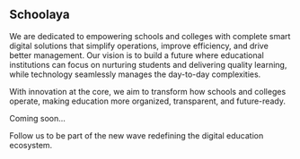 ## Schoolaya

We are dedicated to empowering schools and colleges with complete smart digital solutions that simplify operations, improve efficiency, and drive better management. Our vision is to build a future where educational institutions can focus on nurturing students and delivering quality learning, while technology seamlessly manages the day-to-day complexities.

With innovation at the core, we aim to transform how schools and colleges operate, making education more organized, transparent, and future-ready.

Coming soon…

Follow us to be part of the new wave redefining the digital education ecosystem.

